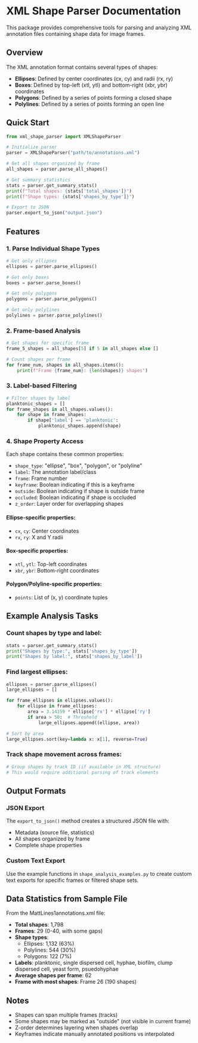 # XML Shape Parser Documentation

This package provides comprehensive tools for parsing and analyzing XML annotation files containing shape data for image frames.

## Overview

The XML annotation format contains several types of shapes:
- **Ellipses**: Defined by center coordinates (cx, cy) and radii (rx, ry)
- **Boxes**: Defined by top-left (xtl, ytl) and bottom-right (xbr, ybr) coordinates  
- **Polygons**: Defined by a series of points forming a closed shape
- **Polylines**: Defined by a series of points forming an open line

## Quick Start

```python
from xml_shape_parser import XMLShapeParser

# Initialize parser
parser = XMLShapeParser("path/to/annotations.xml")

# Get all shapes organized by frame
all_shapes = parser.parse_all_shapes()

# Get summary statistics
stats = parser.get_summary_stats()
print(f"Total shapes: {stats['total_shapes']}")
print(f"Shape types: {stats['shapes_by_type']}")

# Export to JSON
parser.export_to_json("output.json")
```

## Features

### 1. Parse Individual Shape Types
```python
# Get only ellipses
ellipses = parser.parse_ellipses()

# Get only boxes  
boxes = parser.parse_boxes()

# Get only polygons
polygons = parser.parse_polygons()

# Get only polylines
polylines = parser.parse_polylines()
```

### 2. Frame-based Analysis
```python
# Get shapes for specific frame
frame_5_shapes = all_shapes[5] if 5 in all_shapes else []

# Count shapes per frame
for frame_num, shapes in all_shapes.items():
    print(f"Frame {frame_num}: {len(shapes)} shapes")
```

### 3. Label-based Filtering
```python
# Filter shapes by label
planktonic_shapes = []
for frame_shapes in all_shapes.values():
    for shape in frame_shapes:
        if shape['label'] == 'planktonic':
            planktonic_shapes.append(shape)
```

### 4. Shape Property Access
Each shape contains these common properties:
- `shape_type`: "ellipse", "box", "polygon", or "polyline"
- `label`: The annotation label/class
- `frame`: Frame number
- `keyframe`: Boolean indicating if this is a keyframe
- `outside`: Boolean indicating if shape is outside frame
- `occluded`: Boolean indicating if shape is occluded
- `z_order`: Layer order for overlapping shapes

#### Ellipse-specific properties:
- `cx`, `cy`: Center coordinates
- `rx`, `ry`: X and Y radii

#### Box-specific properties:
- `xtl`, `ytl`: Top-left coordinates
- `xbr`, `ybr`: Bottom-right coordinates

#### Polygon/Polyline-specific properties:
- `points`: List of (x, y) coordinate tuples

## Example Analysis Tasks

### Count shapes by type and label:
```python
stats = parser.get_summary_stats()
print("Shapes by type:", stats['shapes_by_type'])
print("Shapes by label:", stats['shapes_by_label'])
```

### Find largest ellipses:
```python
ellipses = parser.parse_ellipses()
large_ellipses = []

for frame_ellipses in ellipses.values():
    for ellipse in frame_ellipses:
        area = 3.14159 * ellipse['rx'] * ellipse['ry']
        if area > 50:  # Threshold
            large_ellipses.append((ellipse, area))

# Sort by area
large_ellipses.sort(key=lambda x: x[1], reverse=True)
```

### Track shape movement across frames:
```python
# Group shapes by track ID (if available in XML structure)
# This would require additional parsing of track elements
```

## Output Formats

### JSON Export
The `export_to_json()` method creates a structured JSON file with:
- Metadata (source file, statistics)
- All shapes organized by frame
- Complete shape properties

### Custom Text Export
Use the example functions in `shape_analysis_examples.py` to create custom text exports for specific frames or filtered shape sets.

## Data Statistics from Sample File

From the MattLines1annotations.xml file:
- **Total shapes**: 1,798
- **Frames**: 29 (0-40, with some gaps)
- **Shape types**: 
  - Ellipses: 1,132 (63%)
  - Polylines: 544 (30%) 
  - Polygons: 122 (7%)
- **Labels**: planktonic, single dispersed cell, hyphae, biofilm, clump dispersed cell, yeast form, psuedohyphae
- **Average shapes per frame**: 62
- **Frame with most shapes**: Frame 26 (190 shapes)

## Notes

- Shapes can span multiple frames (tracks)
- Some shapes may be marked as "outside" (not visible in current frame)
- Z-order determines layering when shapes overlap
- Keyframes indicate manually annotated positions vs interpolated